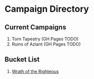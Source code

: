 # Campaign Directory

## Current Campaigns
1. Torn Tapestry (GH Pages TODO)
2. Ruins of Azlant (GH Pages TODO)

## Bucket List
1. [Wrath of the Righteous](./campaigns/wrath_of_the_righteous/index.md)
